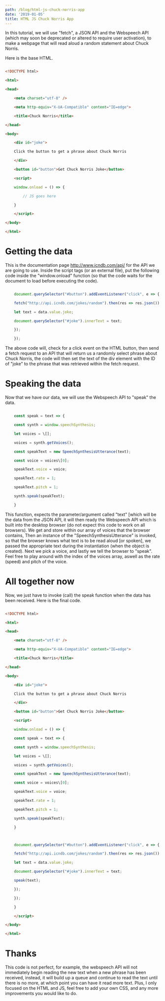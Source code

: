 ```yaml
---
path: /blog/html-js-chuck-norris-app
date: '2019-01-05'
title: HTML JS Chuck Norris App
---
```

In this tutorial, we will use "fetch", a JSON API and the Webspeech API (which may soon be deprecated or altered to require user activation), to make a webpage that will read aloud a random statement about Chuck Norris. 



Here is the base HTML. 

```html 

<!DOCTYPE html>

<html>

<head>

    <meta charset="utf-8" />

    <meta http-equiv="X-UA-Compatible" content="IE=edge">

    <title>Chuck Norris</title> 

</head>

<body>

    <div id="joke">

    Click the button to get a phrase about Chuck Norris 

    </div>

    <button id="button">Get Chuck Norris Joke</button>

    <script> 

	window.onload = () => { 

		// JS goes here 

	}

    </script>     

</body>

</html>

``` 



# Getting the data 

This is the documentation page http://www.icndb.com/api/ for the API we are going to use. Inside the script tags (or an external file), put the following code inside the "window.onload" function (so that the code waits for the document to load before executing the code). 

```js 

    document.querySelector("#button").addEventListener("click", e => {         

    fetch("http://api.icndb.com/jokes/random").then(res => res.json()).then(data => { 

    let text = data.value.joke; 

    document.querySelector("#joke").innerText = text; 

    }); 

    }); 

``` 

The above code will, check for a click event on the HTML button, then send a fetch request to an API that will return us a randomly select phrase about Chuck Norris, the code will then set the text of the  div element with the ID of "joke" to the phrase that was retrieved within the fetch request. 



# Speaking the data 

Now that we have our data, we will use the Webspeech API to "speak" the data. 



```js 

    const speak = text => { 

    const synth = window.speechSynthesis; 

    let voices = \[]; 

    voices = synth.getVoices(); 

    const speakText = new SpeechSynthesisUtterance(text); 

    const voice = voices\[0]; 

    speakText.voice = voice; 

    speakText.rate = 1; 

    speakText.pitch = 1; 

    synth.speak(speakText); 

    } 

``` 

This function, expects the parameter/argument called "text" \[which will be the data from the JSON API, it will then ready the Webspeech API which is built into the desktop browser (do not expect this code to work on all browsers). We get and store within our array of voices that the browser contains, Then an instance of the "SpeechSynthesisUtterance" is invoked, so that the browser knows what text is to be read aloud [or spoken], we passed the appropriate text during the instantiation (when the object is created). Next we pick a voice, and lastly we tell the browser to "speak". Feel free to play around with the index of the voices array, aswell as the rate (speed) and pitch of the voice. 



# All together now 

Now, we just have to invoke (call) the speak function when the data has been received. Here is the final code. 



```html

<!DOCTYPE html>

<html>

<head>

    <meta charset="utf-8" />

    <meta http-equiv="X-UA-Compatible" content="IE=edge">

    <title>Chuck Norris</title> 

</head>

<body>

    <div id="joke">

    Click the button to get a phrase about Chuck Norris 

    </div>

    <button id="button">Get Chuck Norris Joke</button>

    <script> 

    window.onload = () => { 

    const speak = text => { 

    const synth = window.speechSynthesis; 

    let voices = \[]; 

    voices = synth.getVoices(); 

    const speakText = new SpeechSynthesisUtterance(text); 

    const voice = voices\[0]; 

    speakText.voice = voice; 

    speakText.rate = 1; 

    speakText.pitch = 1; 

    synth.speak(speakText); 

    } 



    document.querySelector("#button").addEventListener("click", e => {         

    fetch("http://api.icndb.com/jokes/random").then(res => res.json()).then(data => { 

    let text = data.value.joke; 

    document.querySelector("#joke").innerText = text; 

    speak(text); 

    }); 

    }); 

    } 

    </script>     

</body>

</html>

``` 



# Thanks 

This code is not perfect, for example, the webspeech API will not immediately begin reading the new text when a new phrase has been received, instead, it will build up a queue and continue to read the text until there is no more, at which point you can have it read more text. Plus, I only focused on the HTML and JS, feel free to add your own CSS, and any more improvements you would like to do.
